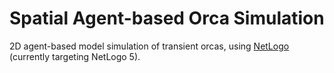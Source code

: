 # Spatial Agent-based Orca Simulation

2D agent-based model simulation of transient orcas, using [NetLogo](https://ccl.northwestern.edu/netlogo/) (currently targeting NetLogo 5).
